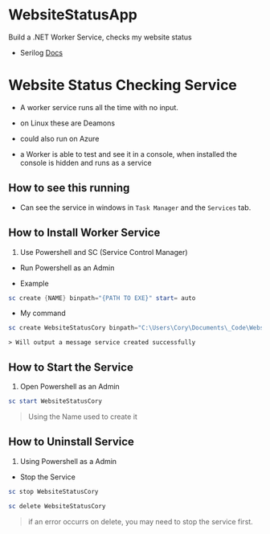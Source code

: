 # WebsiteStatusApp
Build a .NET Worker Service, checks my website status

- Serilog [Docs](https://serilog.net/)

# Website Status Checking Service

- A worker service runs all the time with no input.

- on Linux these are Deamons
- could also run on Azure

- a Worker is able to test and see it in a console, when installed the console is hidden and runs as a service

## How to see this running

- Can see the service in windows in `Task Manager` and the `Services` tab.

## How to Install Worker Service

1. Use Powershell and SC (Service Control Manager)

  - Run Powershell as an Admin

  - Example
  ```powershell
  sc create {NAME} binpath="{PATH TO EXE}" start= auto
  ```
  
  - My command
  ```powershell
  sc create WebsiteStatusCory binpath="C:\Users\Cory\Documents\_Code\WebsiteStatusApp\WebsiteStatus\bin\Release\WebsiteStatus.exe" start= auto
  ```

    > Will output a message service created successfully
  
## How to Start the Service

1. Open Powershell as an Admin

```powershell
sc start WebsiteStatusCory
```
> Using the Name used to create it

## How to Uninstall Service

1. Using Powershell as a Admin

- Stop the Service
```powershell
sc stop WebsiteStatusCory
```

```powershell
sc delete WebsiteStatusCory
```

> if an error occurrs on delete, you may need to stop the service first.
